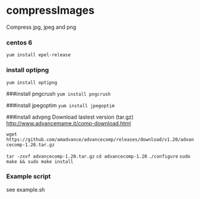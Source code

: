 # compressImages
Compress jpg, jpeg and png

### centos 6
`yum install epel-release`

### install optipng
`yum install optipng`

###install pngcrush
`yum install pngcrush`

###install jpegoptim
`yum install jpegoptim`


###install advpng
Download lastest version (tar.gz)
http://www.advancemame.it/comp-download.html

`wget https://github.com/amadvance/advancecomp/releases/download/v1.20/advancecomp-1.20.tar.gz`

`tar -zxvf advancecomp-1.20.tar.gz`
`cd advancecomp-1.20`
`./configure`
`sudo make && sudo make install`


### Example script
see example.sh
